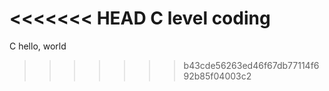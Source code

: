 <<<<<<< HEAD
C level coding
=======
C hello, world
>>>>>>> b43cde56263ed46f67db77114f692b85f04003c2
